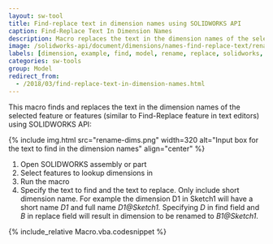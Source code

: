 ```yaml
---
layout: sw-tool
title: Find-replace text in dimension names using SOLIDWORKS API
caption: Find-Replace Text In Dimension Names
description: Macro replaces the text in the dimension names of the selected feature or features
image: /solidworks-api/document/dimensions/names-find-replace-text/rename-dims.png
labels: [dimension, example, find, model, rename, replace, solidworks, solidworks api]
categories: sw-tools
group: Model
redirect_from:
  - /2018/03/find-replace-text-in-dimension-names.html
---
```

This macro finds and replaces the text in the dimension names of the selected feature or features (similar to Find-Replace feature in text editors) using SOLIDWORKS API:

{% include img.html src="rename-dims.png" width=320 alt="Input box for the text to find in the dimension names" align="center" %}

1. Open SOLIDWORKS assembly or part
1. Select features to lookup dimensions in
1. Run the macro
1. Specify the text to find and the text to replace. Only include short dimension name.
For example the dimension D1 in Sketch1 will have a short name *D1* and full name *D1@Sketch1.* Specifying *D* in find field and *B* in replace field will result in dimension to be renamed to *B1@Sketch1*.

{% include_relative Macro.vba.codesnippet %}
